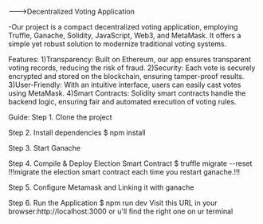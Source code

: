 --->Decentralized Voting Application

-Our project is a compact decentralized voting application, employing Truffle, Ganache, Solidity, JavaScript, Web3, and MetaMask. 
It offers a simple yet robust solution to modernize traditional voting systems.

Features: 
  1)Transparency: Built on Ethereum, our app ensures transparent voting records, reducing the risk of fraud. 
  2)Security: Each vote is securely encrypted and stored on the blockchain, ensuring tamper-proof results.
  3)User-Friendly: With an intuitive interface, users can easily cast votes using MetaMask. 
  4)Smart Contracts: Solidity smart contracts handle the backend logic, ensuring fair and automated execution of voting rules.

Guide:
Step 1. Clone the project

Step 2. Install dependencies
$ npm install

Step 3. Start Ganache

Step 4. Compile & Deploy Election Smart Contract
$ truffle migrate --reset 
!!!migrate the election smart contract each time you restart ganache.!!!

Step 5. Configure Metamask and Linking it with ganache

Step 6. Run the Application
$ npm run dev 
Visit this URL in your browser:http://localhost:3000 or u'll find the right one on ur terminal
